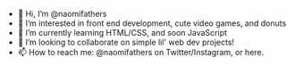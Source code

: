 - 👋 Hi, I’m @naomifathers
- 👀 I’m interested in front end development, cute video games, and donuts
- 🌱 I’m currently learning HTML/CSS, and soon JavaScript
- 💞️ I’m looking to collaborate on simple lil' web dev projects!
- 📫 How to reach me: @naomifathers on Twitter/Instagram, or here.

<!---
naomifathers/naomifathers is a ✨ special ✨ repository because its `README.md` (this file) appears on your GitHub profile.
You can click the Preview link to take a look at your changes.
--->
